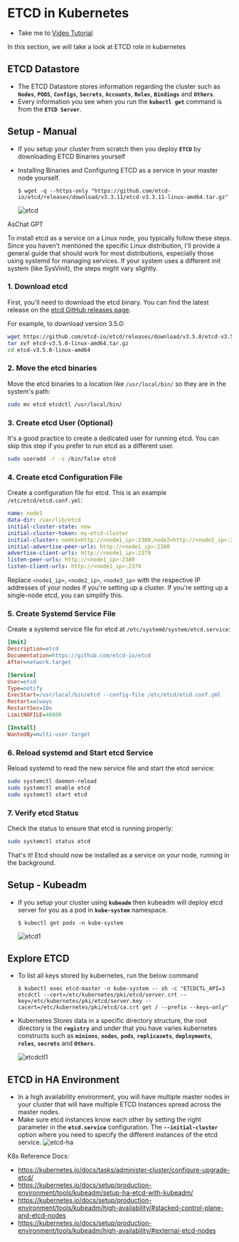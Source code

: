# ETCD in Kubernetes
  - Take me to [Video Tutorial](https://kodekloud.com/topic/etcd-in-kubernetes/)

In this section, we will take a look at ETCD role in kubernetes

## ETCD Datastore
- The ETCD Datastore stores information regarding the cluster such as **`Nodes`**, **`PODS`**, **`Configs`**, **`Secrets`**, **`Accounts`**, **`Roles`**, **`Bindings`** and **`Others`**.
- Every information you see when you run the **`kubectl get`** command is from the **`ETCD Server`**.

## Setup - Manual
- If you setup your cluster from scratch then you deploy **`ETCD`** by downloading ETCD Binaries yourself
- Installing Binaries and Configuring ETCD as a service in your master node yourself.
  ```
  $ wget -q --https-only "https://github.com/etcd-io/etcd/releases/download/v3.3.11/etcd-v3.3.11-linux-amd64.tar.gz"
  ```

  ![etcd](../../images/etcd.PNG)
  
AsChat GPT


To install etcd as a service on a Linux node, you typically follow these steps. Since you haven't mentioned the specific Linux distribution, I'll provide a general guide that should work for most distributions, especially those using systemd for managing services. If your system uses a different init system (like SysVinit), the steps might vary slightly.

### 1. Download etcd
First, you'll need to download the etcd binary. You can find the latest release on the [etcd GitHub releases page](https://github.com/etcd-io/etcd/releases).

For example, to download version 3.5.0:

```bash
wget https://github.com/etcd-io/etcd/releases/download/v3.5.0/etcd-v3.5.0-linux-amd64.tar.gz
tar xvf etcd-v3.5.0-linux-amd64.tar.gz
cd etcd-v3.5.0-linux-amd64
```

### 2. Move the etcd binaries
Move the etcd binaries to a location like `/usr/local/bin/` so they are in the system's path:

```bash
sudo mv etcd etcdctl /usr/local/bin/
```

### 3. Create etcd User (Optional)
It's a good practice to create a dedicated user for running etcd. You can skip this step if you prefer to run etcd as a different user.

```bash
sudo useradd -r -s /bin/false etcd
```

### 4. Create etcd Configuration File
Create a configuration file for etcd. This is an example `/etc/etcd/etcd.conf.yml`:

```yaml
name: node1
data-dir: /var/lib/etcd
initial-cluster-state: new
initial-cluster-token: my-etcd-cluster
initial-cluster: node1=http://<node1_ip>:2380,node2=http://<node2_ip>:2380,node3=http://<node3_ip>:2380
initial-advertise-peer-urls: http://<node1_ip>:2380
advertise-client-urls: http://<node1_ip>:2379
listen-peer-urls: http://<node1_ip>:2380
listen-client-urls: http://<node1_ip>:2379
```

Replace `<node1_ip>`, `<node2_ip>`, `<node3_ip>` with the respective IP addresses of your nodes if you're setting up a cluster. If you're setting up a single-node etcd, you can simplify this.

### 5. Create Systemd Service File
Create a systemd service file for etcd at `/etc/systemd/system/etcd.service`:

```ini
[Unit]
Description=etcd
Documentation=https://github.com/etcd-io/etcd
After=network.target

[Service]
User=etcd
Type=notify
ExecStart=/usr/local/bin/etcd --config-file /etc/etcd/etcd.conf.yml
Restart=always
RestartSec=10s
LimitNOFILE=40000

[Install]
WantedBy=multi-user.target
```

### 6. Reload systemd and Start etcd Service
Reload systemd to read the new service file and start the etcd service:

```bash
sudo systemctl daemon-reload
sudo systemctl enable etcd
sudo systemctl start etcd
```

### 7. Verify etcd Status
Check the status to ensure that etcd is running properly:

```bash
sudo systemctl status etcd
```

That's it! Etcd should now be installed as a service on your node, running in the background.


## Setup - Kubeadm
- If you setup your cluster using **`kubeadm`** then kubeadm will deploy etcd server for you as a pod in **`kube-system`** namespace.
  ```
  $ kubectl get pods -n kube-system
  ```
  ![etcd1](../../images/etcd1.PNG)

## Explore ETCD
- To list all keys stored by kubernetes, run the below command
  ```
  $ kubectl exec etcd-master -n kube-system -- sh -c "ETCDCTL_API=3 etcdctl --cert=/etc/kubernetes/pki/etcd/server.crt --key=/etc/kubernetes/pki/etcd/server.key --cacert=/etc/kubernetes/pki/etcd/ca.crt get / --prefix --keys-only"
  ```
- Kubernetes Stores data in a specific directory structure, the root directory is the **`registry`** and under that you have varies kubernetes constructs such as **`minions`**, **`nodes`**, **`pods`**, **`replicasets`**, **`deployments`**, **`roles`**, **`secrets`** and **`Others`**.
  
  ![etcdctl1](../../images/etcdctl1.PNG)

## ETCD in HA Environment
   - In a high availability environment, you will have multiple master nodes in your cluster that will have multiple ETCD Instances spread across the master nodes.
   - Make sure etcd instances know each other by setting the right parameter in the **`etcd.service`** configuration. The **`--initial-cluster`** option where you need to specify the different instances of the etcd service.
     ![etcd-ha](../../images/etcd-ha.PNG)

K8s Reference Docs:
- https://kubernetes.io/docs/tasks/administer-cluster/configure-upgrade-etcd/
- https://kubernetes.io/docs/setup/production-environment/tools/kubeadm/setup-ha-etcd-with-kubeadm/
- https://kubernetes.io/docs/setup/production-environment/tools/kubeadm/high-availability/#stacked-control-plane-and-etcd-nodes
- https://kubernetes.io/docs/setup/production-environment/tools/kubeadm/high-availability/#external-etcd-nodes
